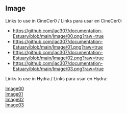 ## Image

Links to use in CineCer0 / Links para usar en CineCer0:  

+ https://github.com/jac307/documentation-Estuary/blob/main/Image/00.png?raw=true
+ https://github.com/jac307/documentation-Estuary/blob/main/Image/01.png?raw=true
+ https://github.com/jac307/documentation-Estuary/blob/main/Image/02.png?raw=true
+ https://github.com/jac307/documentation-Estuary/blob/main/Image/03.png?raw=true

Links to use in Hydra / Links para usar en Hydra: 

[Image00](00.png)  
[Image01](01.png)  
[Image02](02.png)  
[Image03](03.png)  
